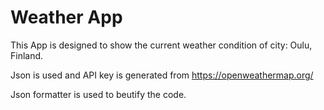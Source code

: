 # Weather App
This App is designed to show the current weather condition of city: Oulu, Finland. 

Json is used and API key is generated from https://openweathermap.org/

Json formatter is used to beutify the code.

